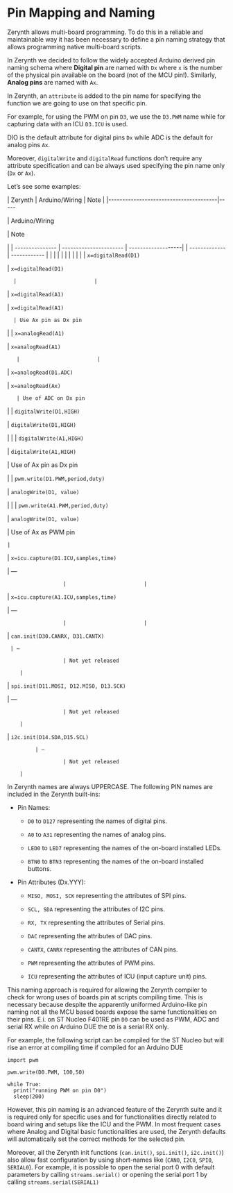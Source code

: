 # Pin Mapping and Naming

Zerynth allows multi-board programming. To do this in a reliable and maintainable way it has been necessary to define a pin naming strategy that allows programming native multi-board scripts.

In Zerynth we decided to follow the widely accepted Arduino derived pin naming schema where **Digital pin** are named with `Dx` where ```x``` is the number of the physical pin available on the board (not of the MCU pin!). Similarly, **Analog pins** are named with `Ax`.

In Zerynth, an ```attribute``` is added to the pin name for specifying the function we are going to use on that specific pin.

For example, for using the PWM on pin `D3`, we use the `D3.PWM` name while for capturing data with an ICU `D3.ICU` is used.

DIO is the default attribute for digital pins `Dx` while ADC is the default for analog pins `Ax`.

Moreover, `digitalWrite` and `digitalRead` functions don’t require any attribute specification and can be always used specifying the pin name only (`Dx` or `Ax`).

Let’s see some examples:

| Zerynth                               | Arduino/Wiring         | Note                    |
|---------------------------------------|-----

 | Arduino/Wiring

 | Note

 |
| --------------- | ---------------------- | -------------------| | ------------- | ------------ |  |  |  |  |  |  |  |  |  |
| `x=digitalRead(D1)                    `

 | `x=digitalRead(D1)`

      |                         |
| `x=digitalRead(A1)                    `

 | `x=digitalRead(A1)`

      | Use Ax pin as Dx pin   

 |
| `x=analogRead(A1)                    `

  | `x=analogRead(A1)`

       |                         |
| `x=analogRead(D1.ADC)                 `

 | `x=analogRead(Ax)`

       | Use of ADC on Dx pin   

 |
| `digitalWrite(D1,HIGH)                `

 | `digitalWrite(D1,HIGH)`

  |                         |
| `digitalWrite(A1,HIGH)                `

 | `digitalWrite(A1,HIGH)`

  | Use of Ax pin as Dx pin

 |
| `pwm.write(D1.PWM,period,duty)        `

 | `analogWrite(D1, value)`

 |                         |
| `pwm.write(A1.PWM,period,duty)        `

 | `analogWrite(D1, value)`

 | Use of Ax as PWM pin

    |
| `x=icu.capture(D1.ICU,samples,time)   `

 | —

                      |                         |
| `x=icu.capture(A1.ICU,samples,time)   `

 | —

                      |                         |
| `can.init(D30.CANRX, D31.CANTX)   `

     | —

                      | Not yet released

        |
| `spi.init(D11.MOSI, D12.MISO, D13.SCK)`

 | —

                      | Not yet released

        |
| `i2c.init(D14.SDA,D15.SCL)`

             | —

                      | Not yet released

        |

In Zerynth names are always UPPERCASE. The following PIN names are included in the Zerynth built-ins:


* Pin Names:


    * `D0` to `D127` representing the names of digital pins.


    * `A0` to `A31` representing the names of analog pins.


    * `LED0` to `LED7` representing the names of the on-board installed LEDs.


    * `BTN0` to `BTN3` representing the names of the on-board installed buttons.


* Pin Attributes (Dx.YYY):


    * `MISO, MOSI, SCK` representing the attributes of SPI pins.


    * `SCL, SDA` representing the attributes of I2C pins.


    * `RX, TX` representing the attributes of Serial pins.


    * `DAC` representing the attributes of DAC pins.


    * `CANTX`, `CANRX` representing the attributes of CAN pins.


    * `PWM` representing the attributes of PWM pins.


    * `ICU` representing the attributes of ICU (input capture unit) pins.

This naming approach is required for allowing the Zerynth compiler to check for wrong uses of boards pin at scripts compiling time. This is necessary because despite the apparently uniformed Arduino-like pin naming not all the MCU based boards expose the same functionalities on their pins. E.i. on ST Nucleo F401RE pin `D0` can be used as PWM, ADC and serial RX while on Arduino DUE the `D0` is a serial RX only.

For example, the following script can be compiled for the ST Nucleo but will rise an error at compiling time if compiled for an Arduino DUE

```
import pwm

pwm.write(D0.PWM, 100,50)

while True:
  print("running PWM on pin D0")
  sleep(200)
```

However, this pin naming is an advanced feature of the Zerynth suite and it is required only for specific uses and for functionalities directly related to board wiring and setups like the ICU and the PWM. In most frequent cases where Analog and Digital basic functionalities are used, the Zerynth defaults will automatically set the correct methods for the selected pin.

Moreover, all the Zerynth init functions (`can.init()`, `spi.init()`, `i2c.init()`) also allow fast configuration by using short-names like (`CAN0`, `I2C0`, `SPI0`, `SERIAL0`). For example, it is possible to open the serial port 0 with default parameters by calling `streams.serial()` or opening the serial port 1 by calling `streams.serial(SERIAL1)`

<!--stackedit_data:
eyJoaXN0b3J5IjpbMjA3NjIyOTg1NSwyMDg4NTYxNjk5XX0=
-->